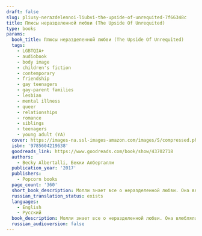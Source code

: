 ```yaml
---
draft: false
slug: pliusy-nerazdelennoi-liubvi-the-upside-of-unrequited-7f66348c
title: Плюсы неразделенной любви (The Upside Of Unrequited)
type: books
params:
  book_title: Плюсы неразделенной любви (The Upside Of Unrequited)
  tags:
    - LGBTQIA+
    - audiobook
    - body image
    - children's fiction
    - contemporary
    - friendship
    - gay teenagers
    - gay-parent families
    - lesbian
    - mental illness
    - queer
    - relationships
    - romance
    - siblings
    - teenagers
    - young adult (YA)
  cover: https://images-na.ssl-images-amazon.com/images/S/compressed.photo.goodreads.com/books/1487956734i/30653853.jpg
  isbn: '9785604219638'
  goodreads_link: https://www.goodreads.com/book/show/43702718
  authors:
    - Becky Albertalli, Бекки Алберталли
  publication_year: '2017'
  publishers:
    - Popcorn books
  page_count: '360'
  short_book_description: Молли знает все о неразделенной любви. Она влюблялась двадцать шесть раз и всякий раз — безответно. Но парни и не догадываются о ее чувствах, ведь она очень осторожна. А как иначе? Толстые девчонки не могут рисковать...
  russian_translation_status: exists
  languages:
    - English
    - Русский
  book_description: Молли знает все о неразделенной любви. Она влюблялась двадцать шесть раз и всякий раз — безответно. Но парни и не догадываются о ее чувствах, ведь она очень осторожна. А как иначе? Толстые девчонки не могут рисковать. Однако сестра Молли, Кэсси, настаивает, что ей давно пора повзрослеть и перестать бояться отказов. Кэсси пытается свести Молли с красавчиком Уиллом, который проявляет к ней интерес. Есть только одна проблема — неуклюжий гик Рид, коллега Молли, — он никак не выходит у нее из головы. Но Рид — совсем не ее типаж, и она никогда в него не влюбится. Так ведь?..
  russian_audioversion: false
---
```


